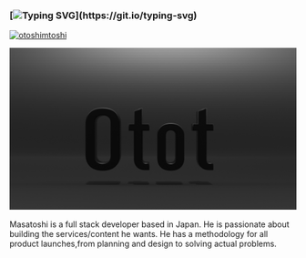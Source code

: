 ### [![Typing SVG](https://readme-typing-svg.demolab.com?font=Fira+Code&pause=1000&color=0B151B&repeat=false&random=false&width=435&lines=%F0%9F%91%8B+Hi!+I'm+Masatoshi.)](https://git.io/typing-svg)

<p align="left">
  <a href="https://github.com/otoshimtoshi/otoshimtoshi/">
    <img src="https://komarev.com/ghpvc/?username=otoshimtoshi" alt="otoshimtoshi" />
  </a>
</p>
<img src="https://raw.githubusercontent.com/otoshimtoshi/otoshimtoshi/master/images/banner.png" alt="Banner image for Otot.dev">

Masatoshi is a full stack developer based in Japan. He is passionate about building the services/content he wants. He has a methodology for all product launches,from planning and design to solving actual problems.

